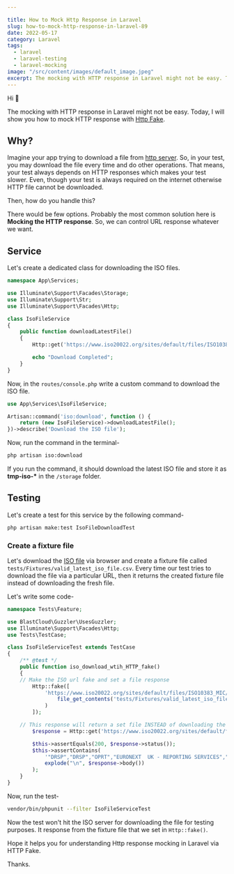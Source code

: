 ```yaml
---

title: How to Mock Http Response in Laravel
slug: how-to-mock-http-response-in-laravel-89
date: 2022-05-17
category: Laravel
tags:
  - laravel
  - laravel-testing
  - laravel-mocking
image: "/src/content/images/default_image.jpeg"
excerpt: The mocking with HTTP response in Laravel might not be easy. Today, I will show you how to mock HTTP response with [Http Fake](https://laravel.com/docs/9.x/mocking).
---
```


Hi 👋

The mocking with HTTP response in Laravel might not be easy. Today, I will show you how to mock HTTP response with [Http Fake](https://laravel.com/docs/9.x/mocking).

## Why?

Imagine your app trying to download a file from [http server](https://www.iso20022.org/sites/default/files/ISO10383_MIC/ISO10383_MIC_NewFormat.csv). So, in your test, you may download the file every time and do other operations. That means, your test always depends on HTTP responses which makes your test slower. Even, though your test is always required on the internet otherwise HTTP file cannot be downloaded.

Then, how do you handle this?

There would be few options. Probably the most common solution here is **Mocking the HTTP response**. So, we can control URL response whatever we want.

## Service
Let's create a dedicated class for downloading the ISO files.

```php
namespace App\Services;

use Illuminate\Support\Facades\Storage;
use Illuminate\Support\Str;
use Illuminate\Support\Facades\Http;

class IsoFileService
{
	public function downloadLatestFile()
	{
		Http::get('https://www.iso20022.org/sites/default/files/ISO10383_MIC/ISO10383_MIC_NewFormat.csv');

		echo "Download Completed";
	}
}
```
Now, in the `routes/console.php` write a custom command to download the ISO file.

```php
use App\Services\IsoFileService;

Artisan::command('iso:download', function () {
    return (new IsoFileService)->downloadLatestFile();
})->describe('Download the ISO file');
```

Now, run the command in the terminal-

```bash
php artisan iso:download
```

If you run the command, it should download the latest ISO file and store it as **tmp-iso-\*** in the `/storage` folder.


## Testing
Let's create a test for this service by the following command-

```bash
php artisan make:test IsoFileDownloadTest
```

### Create a fixture file

Let's download the [ISO file](https://www.iso20022.org/sites/default/files/ISO10383_MIC/ISO10383_MIC_NewFormat.csv) via browser and create a fixture file called `tests/Fixtures/valid_latest_iso_file.csv`. Every time our test tries to download the file via a particular URL, then it returns the created fixture file instead of downloading the fresh file.

Let's write some code-

```php
namespace Tests\Feature;

use BlastCloud\Guzzler\UsesGuzzler;
use Illuminate\Support\Facades\Http;
use Tests\TestCase;

class IsoFileServiceTest extends TestCase
{
    /** @test */
    public function iso_download_wtih_HTTP_fake()
    {
	// Make the ISO url fake and set a file response
        Http::fake([
            'https://www.iso20022.org/sites/default/files/ISO10383_MIC/ISO10383_MIC_NewFormat.csv' => Http::response(
                file_get_contents('tests/Fixtures/valid_latest_iso_file.csv')
            )
        ]);

	// This response will return a set file INSTEAD of downloading the latest from the ISO server
        $response = Http::get('https://www.iso20022.org/sites/default/files/ISO10383_MIC/ISO10383_MIC_NewFormat.csv');

        $this->assertEquals(200, $response->status());
        $this->assertContains(
            '"DRSP","DRSP","OPRT","EURONEXT  UK - REPORTING SERVICES","EURONEXT LONDON LIMITED","969500HMVSZ0TCV65D58","APPA","","GB","LONDON","WWW.EURONEXT.COM","ACTIVE","20210927","20210927","20210927","","APPROVED PUBLICATION ARRANGEMENT."',
            explode("\n", $response->body())
        );
    }
}
```

Now, run the test-

```bash
vendor/bin/phpunit --filter IsoFileServiceTest
```

Now the test won't hit the ISO server for downloading the file for testing purposes. It response from the fixture file that we set in `Http::fake()`.

Hope it helps you for understanding Http response mocking in Laravel via HTTP Fake.

Thanks.